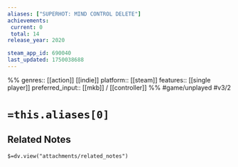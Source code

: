 ```yaml
---
aliases: ["SUPERHOT: MIND CONTROL DELETE"]
achievements:
 current: 0
 total: 14
release_year: 2020

steam_app_id: 690040
last_updated: 1750038688
---
```

%%
genres:: [[action]] [[indie]]
platform:: [[steam]]
features:: [[single player]]
preferred_input:: [[mkb]] / [[controller]]
%%
#game/unplayed
#v3/2

# `=this.aliases[0]`
## Related Notes
`$=dv.view("attachments/related_notes")`